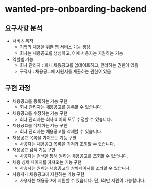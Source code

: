 # wanted-pre-onboarding-backend
## 요구사항 분석
- 서비스 목적
	- 기업의 채용을 위한 웹 서비스 기능 생성
	- 회사는 채용공고를 생성하고, 이에 사용자는 지원하는 기능
- 역할별 기능
	- 회사 관리자 : 회사 채용공고를 업데이트하고, 관리하는 권한이 있음
	- 구직자 : 채용공고에 지원서를 제출하는 권한이 있음
## 구현 과정
- 채용공고를 등록하는 기능 구현
	- 회사 관리자는 채용공고를 등록할 수 있습니다.
- 채용공고를 수정하는 기능 구현
	- 회사 관리자는 회사id 이외 모두 수정할 수 있습니다.
- 채용공고를 삭제하는 기능 구현
	- 회사 관리자는 채용공고를 삭제할 수 있습니다.
- 채용공고 목록을 가져오는 기능 구현
	- 사용자는 채용공고 목록을 가져와 조회할 수 있습니다.
- 채용공고 검색 기능 구현
	- 사용자는 검색을 통해 원하는 채용공고를 조회할 수 있습니다.
- 채용 상세 페이지를 가져오는 기능 구현
	- 사용자는 원하는 채용공고의 상세페이지를 조회할 수 있습니다.
- 사용자가 채용공고에 지원하는 기능 구현
	- 사용자는 채용공고에 지원할 수 있습니다. 단, 1회만 지원이 가능합니다.
